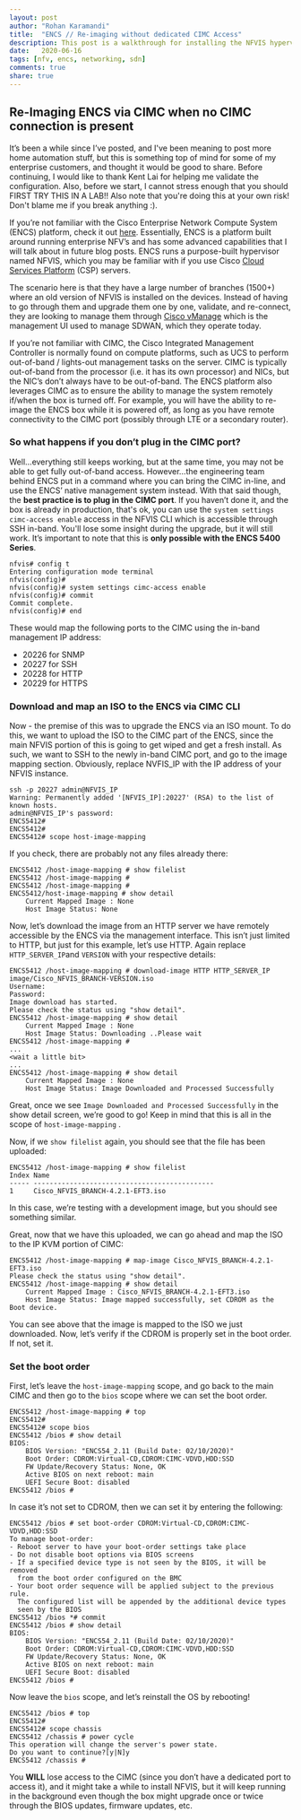 ```yaml
---
layout: post
author: "Rohan Karamandi"
title:  "ENCS // Re-imaging without dedicated CIMC Access"
description: This post is a walkthrough for installing the NFVIS hypervisor on the ENCS 5400 via an ISO install without dedicated CIMC access.
date:   2020-06-16
tags: [nfv, encs, networking, sdn]
comments: true
share: true
---
```

## Re-Imaging ENCS via CIMC when no CIMC connection is present

It’s been a while since I’ve posted, and I've been meaning to post more home automation stuff, but this is something top of mind for some of my enterprise customers, and thought it would be good to share. Before continuing, I would like to thank Kent Lai for helping me validate the configuration. Also, before we start, I cannot stress enough that you should FIRST TRY THIS IN A LAB!! Also note that you're doing this at your own risk! Don't blame me if you break anything :).

If you’re not familiar with the Cisco Enterprise Network Compute System (ENCS) platform, check it out [here](https://cisco.com/go/encs). Essentially, ENCS is a platform built around running enterprise NFV’s and has some advanced capabilities that I will talk about in future blog posts. ENCS runs a purpose-built hypervisor named NFVIS, which you may be familiar with if you use Cisco [Cloud Services Platform](https://cisco.com/go/csp) (CSP) servers. 

The scenario here is that they have a large number of branches (1500+) where an old version of NFVIS is installed on the devices. Instead of having to go through them and upgrade them one by one, validate, and re-connect, they are looking to manage them through [Cisco vManage](https://cisco.com/go/sdwan) which is the management UI used to manage SDWAN, which they operate today. 

If you’re not familiar with CIMC, the Cisco Integrated Management Controller is normally found on compute platforms, such as UCS to perform out-of-band / lights-out management tasks on the server. CIMC is typically out-of-band from the processor (i.e. it has its own processor) and NICs, but the NIC’s don’t always have to be out-of-band. The ENCS platform also leverages CIMC as to ensure the ability to manage the system remotely if/when the box is turned off. For example, you will have the ability to re-image the ENCS box while it is powered off, as long as you have remote connectivity to the CIMC port (possibly through LTE or a secondary router).

### So what happens if you don’t plug in the CIMC port?
Well…everything still keeps working, but at the same time, you may not be able to get fully out-of-band access. However…the engineering team behind ENCS put in a command where you can bring the CIMC in-line, and use the ENCS’ native management system instead. With that said though, the **best practice is to plug in the CIMC port**. If you haven’t done it, and the box is already in production, that's ok, you can use the `system settings cimc-access enable` access in the NFVIS CLI which is accessible through SSH in-band. You'll lose some insight during the upgrade, but it will still work. It’s important to note that this is **only possible with the ENCS 5400 Series**.

```
nfvis# config t
Entering configuration mode terminal
nfvis(config)#
nfvis(config)# system settings cimc-access enable
nfvis(config)# commit
Commit complete.
nfvis(config)# end
```

These would map the following ports to the CIMC using the in-band management IP address:
* 20226 for SNMP
* 20227 for SSH
* 20228 for HTTP
* 20229 for HTTPS

### Download and map an ISO to the ENCS via CIMC CLI

Now - the premise of this was to upgrade the ENCS via an ISO mount. To do this, we want to upload the ISO to the CIMC part of the ENCS, since the main NFVIS portion of this is going to get wiped and get a fresh install. As such, we want to SSH to the newly in-band CIMC port, and go to the image mapping section. Obviously, replace NVFIS_IP with the IP address of your NFVIS instance.

```
ssh -p 20227 admin@NFVIS_IP
Warning: Permanently added '[NFVIS_IP]:20227' (RSA) to the list of known hosts.
admin@NFVIS_IP's password:
ENCS5412#
ENCS5412#
ENCS5412# scope host-image-mapping
```

If you check, there are probably not any files already there:

```
ENCS5412 /host-image-mapping # show filelist
ENCS5412 /host-image-mapping #
ENCS5412 /host-image-mapping #
ENCS5412/host-image-mapping # show detail
    Current Mapped Image : None
    Host Image Status: None
```

Now, let’s download the image from an HTTP server we have remotely accessible by the ENCS via the management interface. This isn’t just limited to HTTP, but just for this example, let’s use HTTP. Again replace `HTTP_SERVER_IP`and `VERSION` with your respective details:

```
ENCS5412 /host-image-mapping # download-image HTTP HTTP_SERVER_IP image/Cisco_NFVIS_BRANCH-VERSION.iso
Username:
Password: 
Image download has started.
Please check the status using "show detail".
ENCS5412 /host-image-mapping # show detail
    Current Mapped Image : None
    Host Image Status: Downloading ..Please wait
ENCS5412 /host-image-mapping #
...
<wait a little bit>
...
ENCS5412 /host-image-mapping # show detail
    Current Mapped Image : None
    Host Image Status: Image Downloaded and Processed Successfully
```

Great, once we see `Image Downloaded and Processed Successfully` in the show detail screen, we’re good to go! Keep in mind that this is all in the scope of `host-image-mapping` .

Now, if we `show filelist` again, you should see that the file has been uploaded:

```
ENCS5412 /host-image-mapping # show filelist
Index Name
----- ---------------------------------------------
1     Cisco_NFVIS_BRANCH-4.2.1-EFT3.iso
```

In this case, we’re testing with a development image, but you should see something similar.

Great, now that we have this uploaded, we can go ahead and map the ISO to the IP KVM portion of CIMC:

```
ENCS5412 /host-image-mapping # map-image Cisco_NFVIS_BRANCH-4.2.1-EFT3.iso
Please check the status using "show detail".
ENCS5412 /host-image-mapping # show detail
    Current Mapped Image : Cisco_NFVIS_BRANCH-4.2.1-EFT3.iso
    Host Image Status: Image mapped successfully, set CDROM as the Boot device.
```

You can see above that the image is mapped to the ISO we just downloaded. Now, let’s verify if the CDROM is properly set in the boot order. If not, set it.

### Set the boot order
First, let’s leave the `host-image-mapping` scope, and go back to the main CIMC and then go to the `bios` scope where we can set the boot order.

```
ENCS5412 /host-image-mapping # top
ENCS5412#
ENCS5412# scope bios
ENCS5412 /bios # show detail
BIOS:
    BIOS Version: "ENCS54_2.11 (Build Date: 02/10/2020)"
    Boot Order: CDROM:Virtual-CD,CDROM:CIMC-VDVD,HDD:SSD
    FW Update/Recovery Status: None, OK
    Active BIOS on next reboot: main
    UEFI Secure Boot: disabled
ENCS5412 /bios #
```

In case it’s not set to CDROM, then we can set it by entering the following:

```
ENCS5412 /bios # set boot-order CDROM:Virtual-CD,CDROM:CIMC-VDVD,HDD:SSD
To manage boot-order:
- Reboot server to have your boot-order settings take place
- Do not disable boot options via BIOS screens
- If a specified device type is not seen by the BIOS, it will be removed
  from the boot order configured on the BMC
- Your boot order sequence will be applied subject to the previous rule.
  The configured list will be appended by the additional device types
  seen by the BIOS
ENCS5412 /bios *# commit
ENCS5412 /bios # show detail
BIOS:
    BIOS Version: "ENCS54_2.11 (Build Date: 02/10/2020)"
    Boot Order: CDROM:Virtual-CD,CDROM:CIMC-VDVD,HDD:SSD
    FW Update/Recovery Status: None, OK
    Active BIOS on next reboot: main
    UEFI Secure Boot: disabled
ENCS5412 /bios #
```

Now leave the `bios` scope, and let’s reinstall the OS by rebooting!

```
ENCS5412 /bios # top
ENCS5412#
ENCS5412# scope chassis
ENCS5412 /chassis # power cycle
This operation will change the server's power state.
Do you want to continue?[y|N]y
ENCS5412 /chassis #
```

You **WILL** lose access to the CIMC (since you don’t have a dedicated port to access it), and it might take a while to install NFVIS, but it will keep running in the background even though the box might upgrade once or twice through the BIOS updates, firmware updates, etc.

